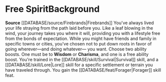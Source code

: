 ﻿---
ability:
- Wisdom
- Charisma
ability_boost:
- Wisdom
- Charisma
feat: '[[DATABASE/feat/Forager|Forager]]'
id: '358'
name: Free Spirit
prerequisite: null
rarity: Common
rus_type_level: null
skill:
- '[[DATABASE/skill/Survival|Survival]]'
- '[[DATABASE/skill/Lore|Lore]] fora specific settlement or terrain you have traveled
  through.'
source: '[[DATABASE/source/Firebrands|Firebrands]]'
subcategory: general
trait: null
type: Background

---
# Free Spirit<span class="item-type">Background</span>

**Source** [[DATABASE/source/Firebrands|Firebrands]]
You've always lived your life straying from the path laid before you. Like a leaf blowing in the wind, your journey takes you where it will, providing you with a lifestyle free from the bonds of expectation. While you might have friends and family in specific towns or cities, you've chosen not to put down roots in favor of going wherever—and doing whatever— you want.
Choose two ability boosts. One must be to **Wisdom** or **Charisma**, and one is a free ability boost.
You're trained in the [[DATABASE/skill/Survival|Survival]] skill, and a [[DATABASE/skill/Lore|Lore]] skill for a specific settlement or terrain you have traveled through. You gain the [[DATABASE/feat/Forager|Forager]] skill feat.